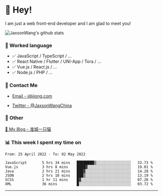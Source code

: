 # 👋 Hey!

I am just a web front-end developer and I am glad to meet you!

![JaxsonWang's github stats](https://github-readme-stats.vercel.app/api?username=JaxsonWang&&show_icons=true&&title_color=1abc9c&&icon_color=1abc9c)


### 📝 Worked language

- ✅ JavaScript / TypeScript / ...
- ✅ React Native / Flutter / UNI-App / Tora / ...
- ✅ Vue.js / React.js / ...
- ✅ Node.js / PHP / ...

### 📮 Contact Me

- [Email - i@iiong.com](mailto:i@iiong.com)

- [Twitter - @JaxsonWangChina](https://twitter.com/JaxsonWangChina)

### 🤪 Other

[📌 My Blog - 淮城一只猫](https://iiong.com)

### 📊 This week I spent my time on

<!--START_SECTION:waka-->

```text
From: 25 April 2022 - To: 02 May 2022

JavaScript       5 hrs 34 mins   ████████▒░░░░░░░░░░░░░░░░   33.73 %
Vue.js           3 hrs 8 mins    ████▓░░░░░░░░░░░░░░░░░░░░   19.01 %
Java             2 hrs 21 mins   ███▓░░░░░░░░░░░░░░░░░░░░░   14.28 %
JSON             2 hrs 10 mins   ███▒░░░░░░░░░░░░░░░░░░░░░   13.19 %
SCSS             1 hr 11 mins    █▓░░░░░░░░░░░░░░░░░░░░░░░   07.26 %
XML              36 mins         █░░░░░░░░░░░░░░░░░░░░░░░░   03.72 %
```

<!--END_SECTION:waka-->

---
